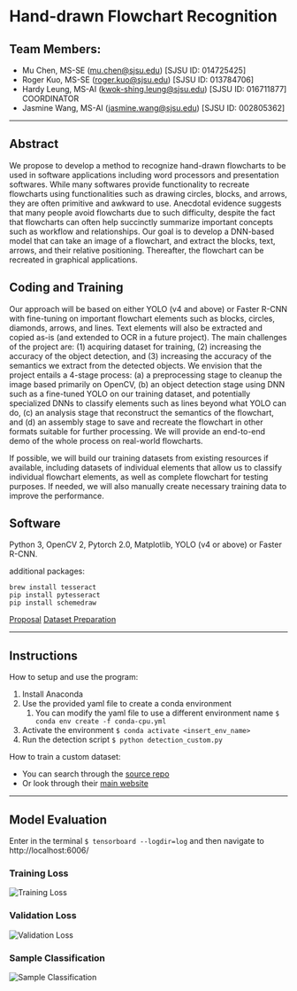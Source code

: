 # Hand-drawn Flowchart Recognition
## Team Members:
- Mu Chen, MS-SE (mu.chen@sjsu.edu) [SJSU ID: 014725425]
- Roger Kuo, MS-SE (roger.kuo@sjsu.edu) [SJSU ID: 013784706]
- Hardy Leung, MS-AI (kwok-shing.leung@sjsu.edu) [SJSU ID: 016711877] COORDINATOR
- Jasmine Wang, MS-AI (jasmine.wang@sjsu.edu) [SJSU ID: 002805362]
---

## Abstract
We propose to develop a method to recognize hand-drawn flowcharts to be used in software applications including word processors and presentation softwares. While many softwares provide functionality to recreate flowcharts using functionalities such as drawing circles, blocks, and arrows, they are often primitive and awkward to use. Anecdotal evidence suggests that many people avoid flowcharts due to such difficulty, despite the fact that flowcharts can often help succinctly summarize important concepts such as workflow and relationships. Our goal is to develop a DNN-based model that can take an image of a flowchart, and extract the blocks, text, arrows, and their relative positioning. Thereafter, the flowchart can be recreated in graphical applications.

## Coding and Training
Our approach will be based on either YOLO (v4 and above) or Faster R-CNN with fine-tuning on important flowchart elements such as blocks, circles, diamonds, arrows, and lines. Text elements will also be extracted and copied as-is (and extended to OCR in a future project). The main challenges of the project are: (1) acquiring dataset for training, (2) increasing the accuracy of the object detection, and (3) increasing the accuracy of the semantics we extract from the detected objects. We envision that the project entails a 4-stage process: (a) a preprocessing stage to cleanup the image based primarily on OpenCV, (b) an object detection stage using DNN such as a fine-tuned YOLO on our training dataset, and potentially specialized DNNs to classify elements such as lines beyond what YOLO can do, (c) an analysis stage that reconstruct the semantics of the flowchart, and (d) an assembly stage to save and recreate the flowchart in other formats suitable for further processing. We will provide an end-to-end demo of the whole process on real-world flowcharts.

If possible, we will build our training datasets from existing resources if available, including datasets of individual elements that allow us to classify individual flowchart elements, as well as complete flowchart for testing purposes. If needed, we will also manually create necessary training data to improve the performance.

## Software
Python 3, OpenCV 2, Pytorch 2.0, Matplotlib, YOLO (v4 or above) or Faster R-CNN.

additional packages:
```
brew install tesseract
pip install pytesseract
pip install schemedraw
```

[Proposal](https://docs.google.com/document/d/1min_aHQF5sf6_ieqOGGpwV4Use2VStQybVCBv5W3MO8/edit?usp=sharing)
[Dataset Preparation](https://docs.google.com/document/d/1iY2F0LpL9rOEVAxZMaGc8gkD9l-GDl9_IjW8bnVCrqw/edit?usp=sharing)

---
## Instructions

How to setup and use the program:
1. Install Anaconda
2. Use the provided yaml file to create a conda environment
    1. You can modify the yaml file to use a different environment name
```$ conda env create -f conda-cpu.yml```
3. Activate the environment
```$ conda activate <insert_env_name>```
4. Run the detection script
```$ python detection_custom.py```

How to train a custom dataset:
- You can search through the [source repo](https://github.com/pythonlessons/TensorFlow-2.x-YOLOv3)
- Or look through their [main website](https://pylessons.com/)

---
## Model Evaluation

Enter in the terminal ```$ tensorboard --logdir=log``` and then navigate to http://localhost:6006/
### Training Loss
![Training Loss](./images/train.JPG)

### Validation Loss
![Validation Loss](./images/val.JPG)

### Sample Classification
![Sample Classification](./images/sample.png)
